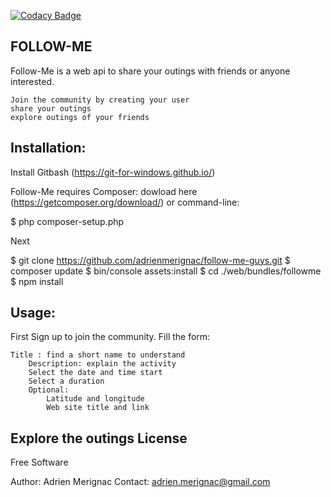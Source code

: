 [![Codacy Badge](https://api.codacy.com/project/badge/Grade/70052363353e4ee7af8af85bb2c05967)](https://www.codacy.com/app/adrienmerignac/follow-me-guys?utm_source=github.com&amp;utm_medium=referral&amp;utm_content=adrienmerignac/follow-me-guys&amp;utm_campaign=Badge_Grade)

FOLLOW-ME
----------------------

Follow-Me is a web api to share your outings with friends or anyone interested.

    Join the community by creating your user
    share your outings
    explore outings of your friends

Installation:
------------------------

Install Gitbash (https://git-for-windows.github.io/)

Follow-Me requires Composer: dowload here (https://getcomposer.org/download/) or command-line:

$ php composer-setup.php

Next

$ git clone https://github.com/adrienmerignac/follow-me-guys.git
$ composer update
$ bin/console assets:install
$ cd ./web/bundles/followme
$ npm install

Usage:
---------------------------

First Sign up to join the community. Fill the form:

    Title : find a short name to understand
        Description: explain the activity
        Select the date and time start
        Select a duration
        Optional:
            Latitude and longitude
            Web site title and link

Explore the outings
License
-------------

Free Software

Author: Adrien Merignac Contact: adrien.merignac@gmail.com
